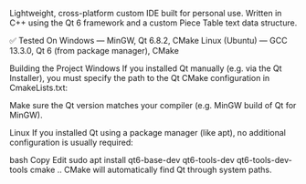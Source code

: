 Lightweight, cross-platform custom IDE built for personal use.
Written in C++ using the Qt 6 framework and a custom Piece Table text data structure.

✅ Tested On
Windows — MinGW, Qt 6.8.2, CMake
Linux (Ubuntu) — GCC 13.3.0, Qt 6 (from package manager), CMake

Building the Project
Windows
If you installed Qt manually (e.g. via the Qt Installer), you must specify the path to the Qt CMake configuration in CmakeLists.txt:

Make sure the Qt version matches your compiler (e.g. MinGW build of Qt for MinGW).

Linux
If you installed Qt using a package manager (like apt), no additional configuration is usually required:

bash
Copy
Edit
sudo apt install qt6-base-dev qt6-tools-dev qt6-tools-dev-tools
cmake ..
CMake will automatically find Qt through system paths.
